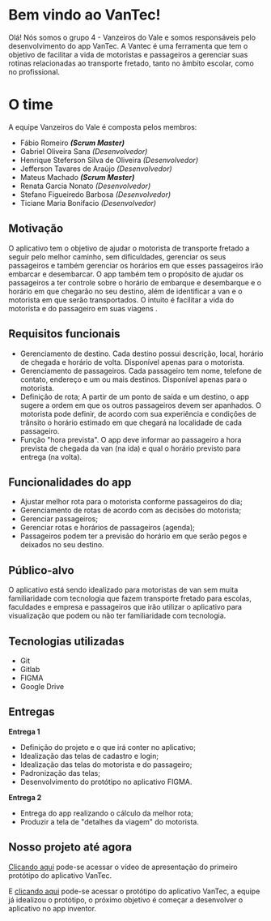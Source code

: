 ﻿# Bem vindo ao VanTec!

Olá! Nós somos o grupo 4 - Vanzeiros do Vale e somos responsáveis pelo  desenvolvimento do app VanTec.
A Vantec é uma ferramenta que tem o objetivo de facilitar a vida de motoristas e passageiros a gerenciar suas rotinas relacionadas ao transporte fretado, tanto no âmbito escolar, como no profissional.

# O time

A equipe Vanzeiros do Vale é composta pelos membros:

- Fábio Romeiro ***(Scrum Master)***
-  Gabriel Oliveira Sana *(Desenvolvedor)*
- Henrique Steferson Silva de Oliveira *(Desenvolvedor)*
-  Jefferson Tavares de Araújo *(Desenvolvedor)*
-  Mateus Machado ***(Scrum Master)***
-  Renata Garcia Nonato *(Desenvolvedor)*
- Stefano Figueiredo Barbosa *(Desenvolvedor)*
- Ticiane Maria Bonifacio *(Desenvolvedor)*

## Motivação

O aplicativo tem o objetivo de ajudar o motorista de transporte fretado a seguir pelo melhor caminho, sem dificuldades, gerenciar os seus passageiros e também gerenciar os horários em que esses passageiros irão embarcar e desembarcar. O app também tem o propósito de ajudar os passageiros a ter controle sobre o horário de embarque e desembarque e o horário em que chegarão no seu destino, além de identificar a van e o motorista em que serão transportados. O intuito é facilitar a vida do motorista e do passageiro em suas viagens
.
## Requisitos funcionais
- Gerenciamento de destino. Cada destino possui descrição, local, horário de chegada e horário de volta. Disponível apenas para o motorista.
- Gerenciamento de passageiros. Cada passageiro tem nome, telefone de contato, endereço e um ou mais destinos. Disponível apenas para o motorista.
- Definição de rota; A partir de um ponto de saída e um destino, o app sugere a ordem em que os outros passageiros devem ser apanhados. O motorista pode definir, de acordo com sua experiência e condições de trânsito o horário estimado em que chegará na localidade de cada passageiro.
- Função "hora prevista". O app deve informar ao passageiro a hora prevista de chegada da van (na ida) e qual o horário previsto para entrega (na volta).

## Funcionalidades do app

- Ajustar melhor rota para o motorista conforme passageiros do dia;
- Gerenciamento de rotas de acordo com as decisões do motorista;
- Gerenciar passageiros;
- Gerenciar rotas e horários de passageiros (agenda);
-  Passageiros podem ter a previsão do horário em que serão pegos e deixados no seu destino.

## Público-alvo

O aplicativo está sendo idealizado para motoristas de van sem muita familiaridade com tecnologia que fazem transporte fretado para escolas, faculdades e empresa e passageiros que irão utilizar o aplicativo para visualização que podem ou não ter familiaridade com tecnologia.
## Tecnologias utilizadas
- Git
- Gitlab
- FIGMA
- Google Drive

## Entregas

**Entrega 1**

- Definição do projeto e o que irá conter no aplicativo;
- Idealização das telas de cadastro e login;
- Idealização das telas do motorista e do passageiro;
- Padronização das telas;
- Desenvolvimento do protótipo no aplicativo FIGMA.

**Entrega 2**
- Entrega do app realizando o cálculo da melhor rota;
- Produzir a tela de "detalhes da viagem" do motorista.

## Nosso projeto até agora

[Clicando aqui](https://www.youtube.com/watch?v=VUH1oMZqjPI&feature=youtu.be&ab_channel=MAELZERA) pode-se acessar o vídeo de apresentação do primeiro protótipo do aplicativo VanTec.

E [clicando aqui](https://www.figma.com/proto/z0x3JJRZZzfIK97mKbpoSF/VANTEC---OFICIAL-(USAR-ESSE)?node-id=95%3A8405&scaling=scale-down) pode-se acessar o protótipo do aplicativo VanTec, a equipe já idealizou o protótipo, o próximo objetivo é começar a desenvolver o aplicativo no app inventor.


